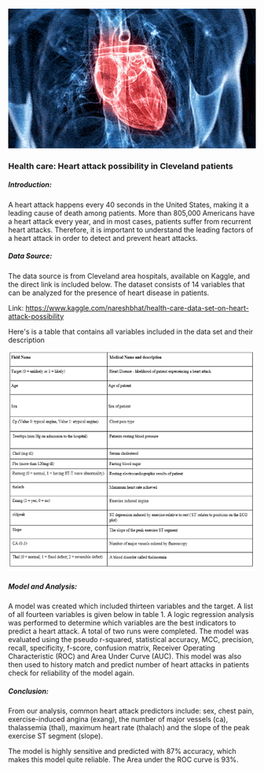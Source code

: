 ![](image1.gif)

### Health care: Heart attack possibility in Cleveland patients


##### Introduction:

A heart attack happens every 40 seconds in the United States, making it a leading cause of death among patients. More than 805,000 Americans have a heart attack every year, and in most cases, patients suffer from recurrent heart attacks. Therefore, it is important to understand the leading factors of a heart attack in order to detect and prevent heart attacks.


##### Data Source:

The data source is from Cleveland area hospitals, available on Kaggle, and the direct link is included below. The dataset consists of 14 variables that can be analyzed for the presence of heart disease in patients. 

Link: https://www.kaggle.com/nareshbhat/health-care-data-set-on-heart-attack-possibility

Here's is a table that contains all variables included in the data set and their description

![](table1.PNG)


##### Model and Analysis:


A model was created which included thirteen variables and the target. A list of all fourteen variables is given below in table 1. A logic regression analysis was performed to determine which variables are the best indicators to predict a heart attack. A total of two runs were completed. The model was evaluated using the pseudo r-squared, statistical accuracy, MCC, precision, recall, specificity, f-score, confusion matrix, Receiver Operating Characteristic (ROC) and Area Under Curve (AUC). This model was also then used to history match and predict number of heart attacks in patients check for reliability of the model again.




##### Conclusion:
From our analysis, common heart attack predictors include: sex, chest pain, exercise-induced angina (exang), the number of major vessels (ca), thalassemia (thal), maximum heart rate (thalach) and the slope of the peak exercise ST segment (slope).

The model is highly sensitive and predicted with 87% accuracy, which makes this model quite reliable. The Area under the ROC curve is 93%.


